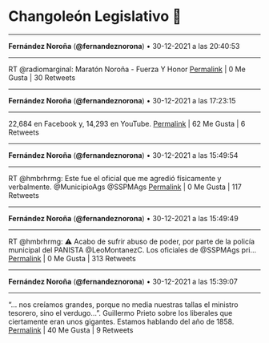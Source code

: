 # Changoleón Legislativo 🙈
*****
**Fernández Noroña** (**@fernandeznorona**) • 30-12-2021 a las 20:40:53
*****
RT @radiomarginal: Maratón Noroña - Fuerza Y Honor
[Permalink](https://twitter.com/fernandeznorona/status/1476775342391975938) | 0 Me Gusta | 30 Retweets
*****
**Fernández Noroña** (**@fernandeznorona**) • 30-12-2021 a las 17:23:15
*****
22,684 en Facebook y, 14,293 en YouTube.
[Permalink](https://twitter.com/fernandeznorona/status/1476725608625414148) | 62 Me Gusta | 6 Retweets
*****
**Fernández Noroña** (**@fernandeznorona**) • 30-12-2021 a las 15:49:54
*****
RT @hmbrhrmg: Este fue el oficial que me agredió físicamente y verbalmente. 
@MunicipioAgs @SSPMAgs
[Permalink](https://twitter.com/fernandeznorona/status/1476702114227404801) | 0 Me Gusta | 117 Retweets
*****
**Fernández Noroña** (**@fernandeznorona**) • 30-12-2021 a las 15:49:49
*****
RT @hmbrhrmg: ⚠️ Acabo de sufrir abuso de poder, por parte de la policía municipal del PANISTA @LeoMontanezC. Los oficiales de @SSPMAgs pri…
[Permalink](https://twitter.com/fernandeznorona/status/1476702093750767617) | 0 Me Gusta | 313 Retweets
*****
**Fernández Noroña** (**@fernandeznorona**) • 30-12-2021 a las 15:39:07
*****
“… nos creíamos grandes, porque no media nuestras tallas el ministro tesorero, sino el verdugo…”. Guillermo Prieto sobre los liberales que ciertamente eran unos gigantes. Estamos hablando del año de 1858.
[Permalink](https://twitter.com/fernandeznorona/status/1476699402140110850) | 40 Me Gusta | 9 Retweets